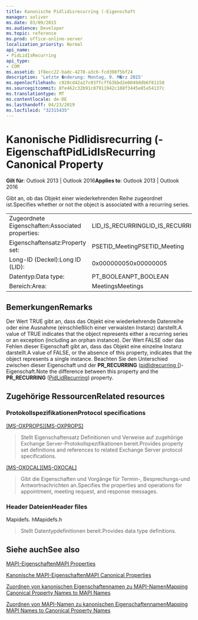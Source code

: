 ```yaml
---
title: Kanonische Pidlidisrecurring (-Eigenschaft
manager: soliver
ms.date: 03/09/2015
ms.audience: Developer
ms.topic: reference
ms.prod: office-online-server
localization_priority: Normal
api_name:
- PidLidIsRecurring
api_type:
- COM
ms.assetid: 1f8ecc22-badc-4278-a3c6-fcd398f5bf24
description: 'Letzte �nderung: Montag, 9. M�rz 2015'
ms.openlocfilehash: c920cd42a27c03ffcff63bbd2e0049ddb6f81158
ms.sourcegitcommit: 8fe462c32b91c87911942c188f3445e85a54137c
ms.translationtype: MT
ms.contentlocale: de-DE
ms.lasthandoff: 04/23/2019
ms.locfileid: "32315435"
---
```

# <a name="pidlidisrecurring-canonical-property"></a><span data-ttu-id="8672a-103">Kanonische Pidlidisrecurring (-Eigenschaft</span><span class="sxs-lookup"><span data-stu-id="8672a-103">PidLidIsRecurring Canonical Property</span></span>

  
  
<span data-ttu-id="8672a-104">**Gilt für**: Outlook 2013 | Outlook 2016</span><span class="sxs-lookup"><span data-stu-id="8672a-104">**Applies to**: Outlook 2013 | Outlook 2016</span></span> 
  
<span data-ttu-id="8672a-105">Gibt an, ob das Objekt einer wiederkehrenden Reihe zugeordnet ist.</span><span class="sxs-lookup"><span data-stu-id="8672a-105">Specifies whether or not the object is associated with a recurring series.</span></span>
  
|||
|:-----|:-----|
|<span data-ttu-id="8672a-106">Zugeordnete Eigenschaften:</span><span class="sxs-lookup"><span data-stu-id="8672a-106">Associated properties:</span></span>  <br/> |<span data-ttu-id="8672a-107">LID_IS_RECURRING</span><span class="sxs-lookup"><span data-stu-id="8672a-107">LID_IS_RECURRING</span></span>  <br/> |
|<span data-ttu-id="8672a-108">Eigenschaftensatz:</span><span class="sxs-lookup"><span data-stu-id="8672a-108">Property set:</span></span>  <br/> |<span data-ttu-id="8672a-109">PSETID_Meeting</span><span class="sxs-lookup"><span data-stu-id="8672a-109">PSETID_Meeting</span></span>  <br/> |
|<span data-ttu-id="8672a-110">Long-ID (Deckel):</span><span class="sxs-lookup"><span data-stu-id="8672a-110">Long ID (LID):</span></span>  <br/> |<span data-ttu-id="8672a-111">0x00000005</span><span class="sxs-lookup"><span data-stu-id="8672a-111">0x00000005</span></span>  <br/> |
|<span data-ttu-id="8672a-112">Datentyp:</span><span class="sxs-lookup"><span data-stu-id="8672a-112">Data type:</span></span>  <br/> |<span data-ttu-id="8672a-113">PT_BOOLEAN</span><span class="sxs-lookup"><span data-stu-id="8672a-113">PT_BOOLEAN</span></span>  <br/> |
|<span data-ttu-id="8672a-114">Bereich:</span><span class="sxs-lookup"><span data-stu-id="8672a-114">Area:</span></span>  <br/> |<span data-ttu-id="8672a-115">Meetings</span><span class="sxs-lookup"><span data-stu-id="8672a-115">Meetings</span></span>  <br/> |
   
## <a name="remarks"></a><span data-ttu-id="8672a-116">Bemerkungen</span><span class="sxs-lookup"><span data-stu-id="8672a-116">Remarks</span></span>

<span data-ttu-id="8672a-117">Der Wert TRUE gibt an, dass das Objekt eine wiederkehrende Datenreihe oder eine Ausnahme (einschließlich einer verwaisten Instanz) darstellt.</span><span class="sxs-lookup"><span data-stu-id="8672a-117">A value of TRUE indicates that the object represents either a recurring series or an exception (including an orphan instance).</span></span> <span data-ttu-id="8672a-118">Der Wert FALSE oder das Fehlen dieser Eigenschaft gibt an, dass das Objekt eine einzelne Instanz darstellt.</span><span class="sxs-lookup"><span data-stu-id="8672a-118">A value of FALSE, or the absence of this property, indicates that the object represents a single instance.</span></span> <span data-ttu-id="8672a-119">Beachten Sie den Unterschied zwischen dieser Eigenschaft und der **PR_RECURRING** ([pidlidrecurring (](pidlidrecurring-canonical-property.md))-Eigenschaft.</span><span class="sxs-lookup"><span data-stu-id="8672a-119">Note the difference between this property and the **PR_RECURRING** ([PidLidRecurring](pidlidrecurring-canonical-property.md)) property.</span></span>
  
## <a name="related-resources"></a><span data-ttu-id="8672a-120">Zugehörige Ressourcen</span><span class="sxs-lookup"><span data-stu-id="8672a-120">Related resources</span></span>

### <a name="protocol-specifications"></a><span data-ttu-id="8672a-121">Protokollspezifikationen</span><span class="sxs-lookup"><span data-stu-id="8672a-121">Protocol specifications</span></span>

<span data-ttu-id="8672a-122">[[MS-OXPROPS]](https://msdn.microsoft.com/library/f6ab1613-aefe-447d-a49c-18217230b148%28Office.15%29.aspx)</span><span class="sxs-lookup"><span data-stu-id="8672a-122">[[MS-OXPROPS]](https://msdn.microsoft.com/library/f6ab1613-aefe-447d-a49c-18217230b148%28Office.15%29.aspx)</span></span>
  
> <span data-ttu-id="8672a-123">Stellt Eigenschaftensatz Definitionen und Verweise auf zugehörige Exchange Server-Protokollspezifikationen bereit.</span><span class="sxs-lookup"><span data-stu-id="8672a-123">Provides property set definitions and references to related Exchange Server protocol specifications.</span></span>
    
<span data-ttu-id="8672a-124">[[MS-OXOCAL]](https://msdn.microsoft.com/library/09861fde-c8e4-4028-9346-e7c214cfdba1%28Office.15%29.aspx)</span><span class="sxs-lookup"><span data-stu-id="8672a-124">[[MS-OXOCAL]](https://msdn.microsoft.com/library/09861fde-c8e4-4028-9346-e7c214cfdba1%28Office.15%29.aspx)</span></span>
  
> <span data-ttu-id="8672a-125">Gibt die Eigenschaften und Vorgänge für Termin-, Besprechungs-und Antwortnachrichten an.</span><span class="sxs-lookup"><span data-stu-id="8672a-125">Specifies the properties and operations for appointment, meeting request, and response messages.</span></span>
    
### <a name="header-files"></a><span data-ttu-id="8672a-126">Header Dateien</span><span class="sxs-lookup"><span data-stu-id="8672a-126">Header files</span></span>

<span data-ttu-id="8672a-127">Mapidefs. h</span><span class="sxs-lookup"><span data-stu-id="8672a-127">Mapidefs.h</span></span>
  
> <span data-ttu-id="8672a-128">Stellt Datentypdefinitionen bereit.</span><span class="sxs-lookup"><span data-stu-id="8672a-128">Provides data type definitions.</span></span>
    
## <a name="see-also"></a><span data-ttu-id="8672a-129">Siehe auch</span><span class="sxs-lookup"><span data-stu-id="8672a-129">See also</span></span>



[<span data-ttu-id="8672a-130">MAPI-Eigenschaften</span><span class="sxs-lookup"><span data-stu-id="8672a-130">MAPI Properties</span></span>](mapi-properties.md)
  
[<span data-ttu-id="8672a-131">Kanonische MAPI-Eigenschaften</span><span class="sxs-lookup"><span data-stu-id="8672a-131">MAPI Canonical Properties</span></span>](mapi-canonical-properties.md)
  
[<span data-ttu-id="8672a-132">Zuordnen von kanonischen Eigenschaftennamen zu MAPI-Namen</span><span class="sxs-lookup"><span data-stu-id="8672a-132">Mapping Canonical Property Names to MAPI Names</span></span>](mapping-canonical-property-names-to-mapi-names.md)
  
[<span data-ttu-id="8672a-133">Zuordnen von MAPI-Namen zu kanonischen Eigenschaftennamen</span><span class="sxs-lookup"><span data-stu-id="8672a-133">Mapping MAPI Names to Canonical Property Names</span></span>](mapping-mapi-names-to-canonical-property-names.md)

